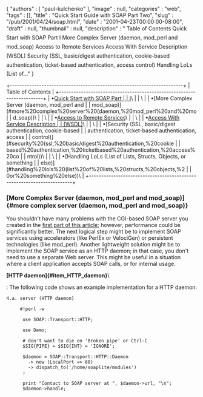 {
   "authors" : [
      "paul-kulchenko"
   ],
   "image" : null,
   "categories" : "web",
   "tags" : [],
   "title" : "Quick Start Guide with SOAP Part Two",
   "slug" : "/pub/2001/04/24/soap.html",
   "date" : "2001-04-23T00:00:00-08:00",
   "draft" : null,
   "thumbnail" : null,
   "description" : " Table of Contents Quick Start with SOAP Part I More Complex Server (daemon, mod_perl and mod_soap) Access to Remote Services Access With Service Description (WSDL) Security (SSL, basic/digest authentication, cookie-based authentication, ticket-based authentication, access control) Handling LoLs (List of..."
}





+-----------------------------------------------------------------------+
| Table of Contents                                                     |
+-----------------------------------------------------------------------+
| •[Quick Start with SOAP Part                                          |
| I](/media/_pub_2001_04_24_soap/soap.html)\                            |
| \                                                                     |
| •[More Complex Server (daemon, mod\_perl and                          |
| mod\_soap)](#more%20complex%20server%20(daemon,%20mod_perl%20and%20mo |
| d_soap))\                                                             |
| \                                                                     |
| •[Access to Remote Services](#access%20to%20remote%20services)\       |
| \                                                                     |
| •[Access With Service Description                                     |
| (WSDL)](#access%20with%20service%20description%20(wsdl))\             |
| \                                                                     |
| •[Security (SSL, basic/digest authentication, cookie-based            |
| authentication, ticket-based authentication, access                   |
| control)](#security%20(ssl,%20basic/digest%20authentication,%20cookie |
| based%20authentication,%20ticketbased%20authentication,%20access%20co |
| ntrol))\                                                              |
| \                                                                     |
| •[Handling LoLs (List of Lists, Structs, Objects, or something        |
| else)](#handling%20lols%20(list%20of%20lists,%20structs,%20objects,%2 |
| 0or%20something%20else))\                                             |
+-----------------------------------------------------------------------+

### [More Complex Server (daemon, mod\_perl and mod\_soap)]{#more complex server (daemon, mod_perl and mod_soap)}

You shouldn't have many problems with the CGI-based SOAP server you
created in the [first part of this
article](/media/_pub_2001_04_24_soap/soap.html); however, performance
could be significantly better. The next logical step might be to
implement SOAP services using accelerators (like PerlEx or VelociGen) or
persistent technologies (like mod\_perl). Another lightweight solution
might be to implement the SOAP service as an HTTP daemon; in that case,
you don't need to use a separate Web server. This might be useful in a
situation where a client application accepts SOAP calls, or for internal
usage.

**[HTTP daemon]{#item_HTTP_daemon}**\

:   The following code shows an example implementation for a HTTP
    daemon:

    4.a. server (HTTP daemon)

         #!perl -w

          use SOAP::Transport::HTTP;

          use Demo;

          # don't want to die on 'Broken pipe' or Ctrl-C
          $SIG{PIPE} = $SIG{INT} = 'IGNORE';

          $daemon = SOAP::Transport::HTTP::Daemon
            -> new (LocalPort => 80)
            -> dispatch_to('/home/soaplite/modules')
          ;

          print "Contact to SOAP server at ", $daemon->url, "\n";
          $daemon->handle;


